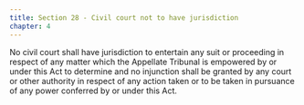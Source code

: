 ```yaml
---
title: Section 28 - Civil court not to have jurisdiction
chapter: 4
---
```


No civil court shall have jurisdiction to entertain any suit or proceeding in respect of any matter which the Appellate Tribunal is empowered by or under this Act to determine and no injunction shall be granted by any court or other authority in respect of any action taken or to be taken in pursuance of any power conferred by or under this Act.



